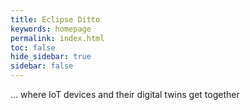 ```yaml
---
title: Eclipse Ditto
keywords: homepage
permalink: index.html
toc: false
hide_sidebar: true
sidebar: false
---
```


… where IoT devices and their digital twins get together
